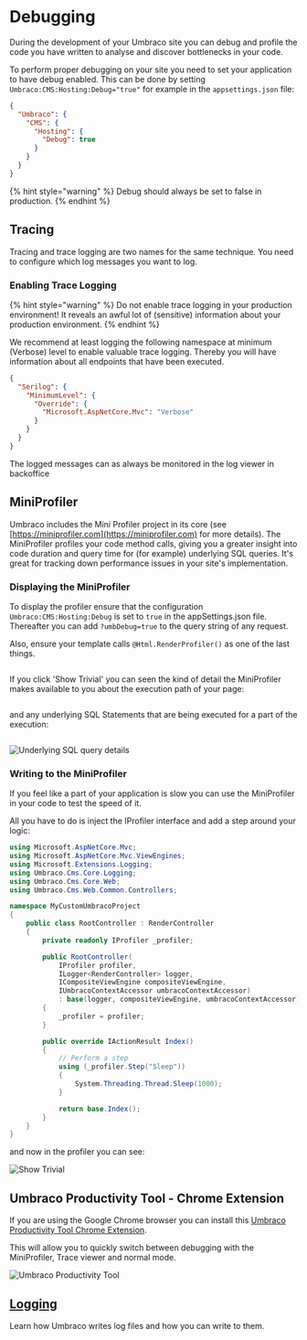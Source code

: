 # Debugging

During the development of your Umbraco site you can debug and profile the code you have written to analyse and discover bottlenecks in your code.

To perform proper debugging on your site you need to set your application to have debug enabled. This can be done by setting `Umbraco:CMS:Hosting:Debug="true"` for example in the `appsettings.json` file:

```json
{
  "Umbraco": {
    "CMS": {
      "Hosting": {
        "Debug": true
      }
    }
  }
}
```

{% hint style="warning" %}
Debug should always be set to false in production.
{% endhint %}

## Tracing

Tracing and trace logging are two names for the same technique. You need to configure which log messages you want to log.

### Enabling Trace Logging

{% hint style="warning" %}
Do not enable trace logging in your production environment! It reveals an awful lot of (sensitive) information about your production environment.
{% endhint %}

We recommend at least logging the following namespace at minimum (Verbose) level to enable valuable trace logging. Thereby you will have information about all endpoints that have been executed.

```json
{
  "Serilog": {
    "MinimumLevel": {
      "Override": {
        "Microsoft.AspNetCore.Mvc": "Verbose"
      }
    }
  }
}
```

The logged messages can as always be monitored in the log viewer in backoffice

## MiniProfiler

Umbraco includes the Mini Profiler project in its core (see [https://miniprofiler.com](https://miniprofiler.com) for more details). The MiniProfiler profiles your code method calls, giving you a greater insight into code duration and query time for (for example) underlying SQL queries. It's great for tracking down performance issues in your site's implementation.

### Displaying the MiniProfiler

To display the profiler ensure that the configuration `Umbraco:CMS:Hosting:Debug` is set to `true` in the appSettings.json file. Thereafter you can add `?umbDebug=true` to the query string of any request.

Also, ensure your template calls `@Html.RenderProfiler()` as one of the last things.

<figure><img src="../../../../../10/umbraco-cms/fundamentals/code/debugging/images/v8-miniprofiler-view.png" alt=""><figcaption></figcaption></figure>

If you click 'Show Trivial' you can seen the kind of detail the MiniProfiler makes available to you about the execution path of your page:

<figure><img src="../../../../../10/umbraco-cms/fundamentals/code/debugging/images/v8-miniprofiler-trivial.png" alt=""><figcaption></figcaption></figure>

and any underlying SQL Statements that are being executed for a part of the execution:

<figure><img src="../../../../../10/umbraco-cms/fundamentals/code/debugging/images/v8-miniprofiler-sql-trigger.png" alt=""><figcaption></figcaption></figure>

![Underlying SQL query details](../../../../../10/umbraco-cms/fundamentals/code/debugging/images/v8-miniprofiler-sql-details.png)

### Writing to the MiniProfiler

If you feel like a part of your application is slow you can use the MiniProfiler in your code to test the speed of it.

All you have to do is inject the IProfiler interface and add a step around your logic:

```csharp
using Microsoft.AspNetCore.Mvc;
using Microsoft.AspNetCore.Mvc.ViewEngines;
using Microsoft.Extensions.Logging;
using Umbraco.Cms.Core.Logging;
using Umbraco.Cms.Core.Web;
using Umbraco.Cms.Web.Common.Controllers;

namespace MyCustomUmbracoProject
{
    public class RootController : RenderController
    {
        private readonly IProfiler _profiler;

        public RootController(
            IProfiler profiler,
            ILogger<RenderController> logger,
            ICompositeViewEngine compositeViewEngine,
            IUmbracoContextAccessor umbracoContextAccessor)
            : base(logger, compositeViewEngine, umbracoContextAccessor)
        {
            _profiler = profiler;
        }

        public override IActionResult Index()
        {
            // Perform a step
            using (_profiler.Step("Sleep"))
            {
                System.Threading.Thread.Sleep(1000);
            }

            return base.Index();
        }
    }
}
```

and now in the profiler you can see:

![Show Trivial](../../../../../10/umbraco-cms/fundamentals/code/debugging/images/v8-miniprofiler-write.png)

## Umbraco Productivity Tool - Chrome Extension

If you are using the Google Chrome browser you can install this [Umbraco Productivity Tool Chrome Extension](https://chrome.google.com/webstore/detail/umbraco-productivity/kepkgaeokeknlghbiiipbhgclikjgkdp?hl=en).

This will allow you to quickly switch between debugging with the MiniProfiler, Trace viewer and normal mode.

![Umbraco Productivity Tool](../../../../../10/umbraco-cms/fundamentals/code/debugging/images/chrome-tool.png)

## [Logging](logging.md)

Learn how Umbraco writes log files and how you can write to them.
